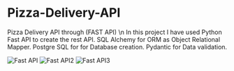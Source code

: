 # Pizza-Delivery-API

Pizza Delivery API through (FAST API) \n
In this project I have used Python Fast API to create the rest API.
SQL Alchemy for ORM as Object Relational Mapper.
Postgre SQL for for Database creation.
Pydantic for Data validation.

![Fast API](https://github.com/Asad-DataScientist/Pizza-Delivery-API/assets/53220420/9fc6708c-30af-4bf9-a710-00eca2f19c84)
![Fast API2](https://github.com/Asad-DataScientist/Pizza-Delivery-API/assets/53220420/94e3adce-bbe3-4e28-b7b5-e3bb04015f67)
![Fast API3](https://github.com/Asad-DataScientist/Pizza-Delivery-API/assets/53220420/0c2085e2-7626-44a0-8d00-fda0bf0f8ed4)
